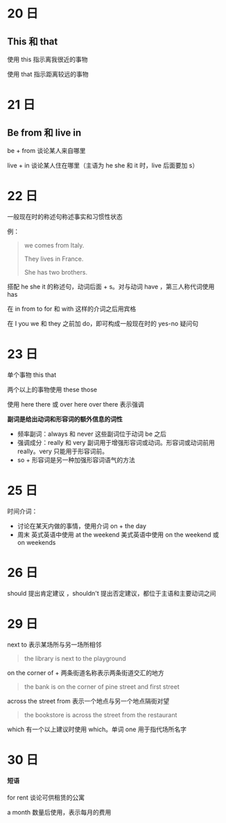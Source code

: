 # 20 日

## This 和 that

使用 this 指示离我很近的事物

使用 that 指示距离较远的事物

# 21 日

## Be from 和 live in

be + from 谈论某人来自哪里

live + in 谈论某人住在哪里（主语为 he she 和 it 时，live 后面要加 s）

# 22 日

一般现在时的称述句称述事实和习惯性状态

例：

> we comes from Italy.
>
> They lives  in France.
>
> She has two brothers.

搭配 he she it 的称述句，动词后面 + s。对与动词 have ，第三人称代词使用 has

在 in from to for 和 with 这样的介词之后用宾格

在 I you we 和 they 之前加 do，即可构成一般现在时的 yes-no 疑问句

# 23 日

单个事物 this that

两个以上的事物使用 these those

使用 here there 或 over here  over there 表示强调

**副词是给出动词和形容词的额外信息的词性**

- 频率副词：always 和 never 这些副词位于动词 be 之后
- 强调成分：really 和 very 副词用于增强形容词或动词。形容词或动词前用 really。very 只能用于形容词前。
- so + 形容词是另一种加强形容词语气的方法

# 25 日

时间介词：

- 讨论在某天内做的事情，使用介词 on + the day
- 周末 英式英语中使用 at the weekend 美式英语中使用 on the  weekend 或 on weekends

# 26 日

should 提出肯定建议 ，shouldn't 提出否定建议，都位于主语和主要动词之间

# 29 日

next to 表示某场所与另一场所相邻 

> the library is next to the playground

on the corner of + 两条街道名称表示两条街道交汇的地方 

> the bank is on the corner of pine street and first street

across the street from 表示一个地点与另一个地点隔街对望

> the bookstore is across the street from the restaurant

which 有一个以上建议时使用 which。单词 one 用于指代场所名字

# 30 日

#### 短语

for rent  谈论可供租赁的公寓

a month 数量后使用，表示每月的费用